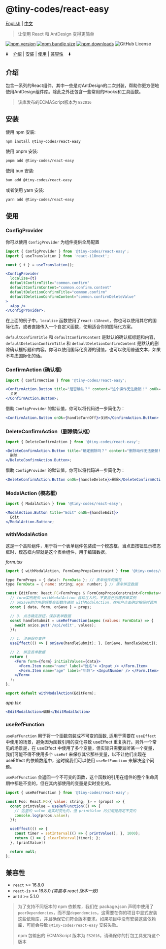 # @tiny-codes/react-easy

[English](./README.md) | [中文](./README.zh-CN.md)

> 让使用 React 和 AntDesign 变得更简单

[![npm version](https://img.shields.io/npm/v/@tiny-codes/react-easy.svg)](https://www.npmjs.com/package/@tiny-codes/react-easy)
[![npm bundle size](https://img.shields.io/bundlephobia/minzip/@tiny-codes/react-easy)](https://bundlephobia.com/result?p=@tiny-codes/react-easy)
[![npm downloads](https://img.shields.io/npm/dm/@tiny-codes/react-easy.svg)](https://www.npmjs.com/package/@tiny-codes/react-easy)
![GitHub License](https://img.shields.io/github/license/shijistar/react-easy?label=License)

⬇️ &nbsp;&nbsp; [介绍](#介绍) | [安装](#安装) | [使用](#使用) | [兼容性](#兼容性) &nbsp;&nbsp; ⬇️

## 介绍

包含一系列的React组件，其中一些是对AntDesign的二次封装，帮助你更方便地使用AntDesign组件库。除此之外还包含一些常用的Hooks和工具函数。

> 该库发布的ECMAScript版本为 `ES2016`

## 安装

使用 npm 安装:

```bash
npm install @tiny-codes/react-easy
```

使用 pnpm 安装:

```bash
pnpm add @tiny-codes/react-easy
```

使用 bun 安装:

```bash
bun add @tiny-codes/react-easy
```

或者使用 yarn 安装:

```bash
yarn add @tiny-codes/react-easy
```

## 使用

### ConfigProvider

你可以使用 `ConfigProvider` 为组件提供全局配置

```jsx
import { ConfigProvider } from '@tiny-codes/react-easy';
import { useTranslation } from 'react-i18next';

const { t } = useTranslation();

<ConfigProvider
  localize={t}
  defaultConfirmTitle="common.confirm"
  defaultConfirmContent="common.confirm.content"
  defaultDeletionConfirmTitle="common.confirm"
  defaultDeletionConfirmContent="common.confirmDeleteValue"
>
  <App />
</ConfigProvider>;
```

在上面的例子中，`localize` 函数使用了`react-i18next`，你也可以使用其它的国际化库，或者直接传入一个自定义函数，使用适合你的国际化方案。

`defaultConfirmTitle` 和 `defaultConfirmContent` 是默认的确认框标题和内容，`defaultDeletionConfirmTitle` 和 `defaultDeletionConfirmContent` 是默认的删除确认框标题和内容。你可以使用国际化资源的键值，也可以使用普通文本，如果不考虑国际化的话。

### ConfirmAction (确认框)

```jsx
import { ConfirmAction } from '@tiny-codes/react-easy';

<ConfirmAction.Button title="是否确认？" content="这个操作无法撤销！" onOk={handleTurnOff}>
  关闭
</ConfirmAction.Button>;
```

借助 `ConfigProvider` 的默认值，你可以将代码进一步简化为：

```jsx
<ConfirmAction.Button onOk={handleTurnOff}>关闭</ConfirmAction.Button>
```

### DeleteConfirmAction（删除确认框）

```jsx
import { DeleteConfirmAction } from '@tiny-codes/react-easy';

<DeleteConfirmAction.Button title="确定删除吗？" content="删除动作无法撤销!" onOk={handleDelete}>
  删除
</DeleteConfirmAction.Button>;
```

借助 `ConfigProvider` 的默认值，你可以将代码进一步简化为：

```jsx
<DeleteConfirmAction.Button onOk={handleDelete}>删除</DeleteConfirmAction.Button>
```

### ModalAction (模态框)

```jsx
import { ModalAction } from '@tiny-codes/react-easy';

<ModalAction.Button title="Edit" onOk={handleEdit}>
  Edit
</ModalAction.Button>;
```

### withModalAction

这是一个高阶组件，用于将一个表单组件包装成一个模态框，当点击按钮显示模态框时，模态框内容就是这个表单组件，用于编辑数据。

_form.tsx_

```jsx
import { withModalAction, FormCompPropsConstraint } from '@tiny-codes/react-easy';

type FormProps = { data?: FormData }; // 表单组件的属性
type FormData = { name: string; age: number; } // 表单绑定数据

const EditForm: React.FC<FormProps & FormCompPropsConstraint<FormData>> = (props) => {
  // form实例是由 withModalAction 自动注入的，不要自己创建表单实例
  // onSave的作用是将提交函数传递给 withModalAction，在用户点击确定按钮时调用
  const { data, form, onSave } = props;

  // 3. 点击确定按钮，保存表单数据
  const handleSubmit = useRefFunction(async (values: FormData) => {
    await axios.put('/api/edit', values);
  });

  // 1. 注册保存事件
  useEffect(() => { onSave(handleSubmit); }, [onSave, handleSubmit]);

  // 2. 绑定表单数据
  return (
    <Form form={form} initialValues={data}>
      <Form.Item name="name" label="姓名"> <Input /> </Form.Item>
      <Form.Item name="age" label="年龄"> <InputNumber /> </Form.Item>
    </Form>
  );
};

export default withModalAction(EditForm);
```

_app.tsx_

```jsx
<EditModalAction>编辑</EditModalAction>
```

### useRefFunction

`useRefFunction` 用于将一个函数包装成不可变的函数, 适用于需要在 `useEffect` 中使用的场景，避免因为函数引用的变化导致 useEffect 重复执行。另外一个常见的场景是，在 useEffect 中使用了多个变量，但实际只需要监听某一个变量，我们可能不得不使用多个 `useRef` 来保存其它那些变量，以不让他们出现在 useEffect 的依赖数组中，这时候我们可以使用 `useRefFunction` 来解决这个问题。

`useRefFunction` 会返回一个不可变的函数，这个函数的引用在组件的整个生命周期中都是不变的，但在其内部使用的变量是实时变化的。

```jsx
import { useRefFunction } from '@tiny-codes/react-easy';

const Foo: React.FC<{ value: string; }> = (props) => {
  const printValue = useRefFunction(() => {
    // 这里的 value 是实时变化的，但 printValue 的引用是稳定不变的
    console.log(props.value);
  });

  useEffect(() => {
    const timer = setInterval(() => { printValue(); }, 1000);
    return () => { clearInterval(timer); };
  }, [printValue])

  return null;
};
```

## 兼容性

- `react` >= 16.8.0
- `react-is` >= 16.8.0 _(需要与 react 版本一致)_
- `antd` >= 5.1.0

> 为了支持不同版本的 npm 依赖库，我们在 package.json 声明中使用了`peerDependencies`，而不是`dependencies`，这需要在你的项目中显式安装这些依赖库，并且确保它们符合版本要求。如果项目中没有安装这些依赖库，可能会导致 `@tiny-codes/react-easy` 安装失败。
>
> npm 包输出的 ECMAScript 版本为 `ES2016`，请确保你的打包工具支持这个版本
